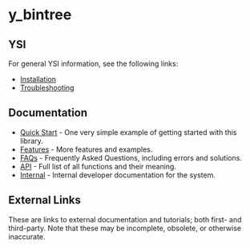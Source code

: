 # y_bintree



## YSI

For general YSI information, see the following links:

* [Installation](../installation.md)
* [Troubleshooting](../troubleshooting.md)

## Documentation

* [Quick Start](y_bintree/quick-start.md) - One very simple example of getting started with this library.
* [Features](y_bintree/features.md) - More features and examples.
* [FAQs](y_bintree/faqs.md) - Frequently Asked Questions, including errors and solutions.
* [API](y_bintree/api.md) - Full list of all functions and their meaning.
* [Internal](y_bintree/internal.md) - Internal developer documentation for the system.

## External Links

These are links to external documentation and tutorials; both first- and third-party.  Note that these may be incomplete, obsolete, or otherwise inaccurate.

